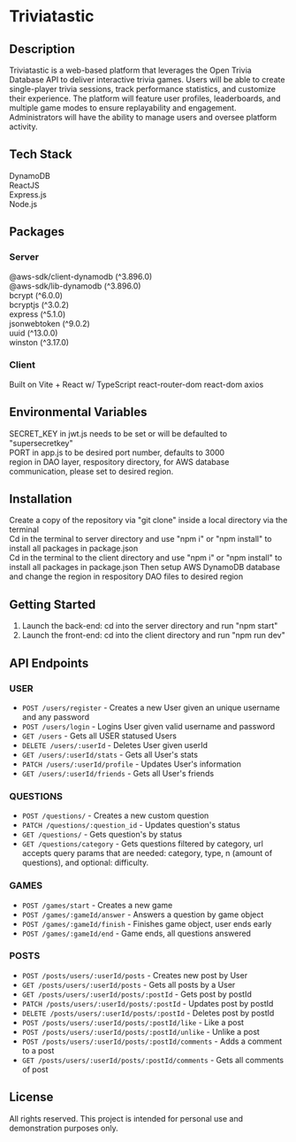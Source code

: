 # Triviatastic

## Description

Triviatastic is a web-based platform that leverages the Open Trivia Database API to deliver interactive trivia games. Users will be able to create single-player trivia sessions, track performance statistics, and customize their experience. The platform will feature user profiles, leaderboards, and multiple game modes to ensure replayability and engagement. Administrators will have the ability to manage users and oversee platform activity.

## Tech Stack

DynamoDB  
ReactJS  
Express.js  
Node.js  

## Packages

### Server

@aws-sdk/client-dynamodb (^3.896.0)  
@aws-sdk/lib-dynamodb (^3.896.0)  
bcrypt (^6.0.0)  
bcryptjs (^3.0.2)  
express (^5.1.0)  
jsonwebtoken (^9.0.2)  
uuid (^13.0.0)  
winston (^3.17.0)  

### Client

Built on Vite + React w/ TypeScript
react-router-dom
react-dom
axios

## Environmental Variables

SECRET_KEY in jwt.js needs to be set or will be defaulted to "supersecretkey"  
PORT in app.js to be desired port number, defaults to 3000  
region in DAO layer, respository directory, for AWS database communication, please set to desired region.  

## Installation

Create a copy of the repository via "git clone" inside a local directory via the terminal  
Cd in the terminal to server directory and use "npm i" or "npm install" to install all packages in package.json  
Cd in the terminal to the client directory and use "npm i" or "npm install" to install all packages in package.json
Then setup AWS DynamoDB database and change the region in respository DAO files to desired region  

## Getting Started

1. Launch the back-end: cd into the server directory and run "npm start"
2. Launch the front-end: cd into the client directory and run "npm run dev"

## API Endpoints

### USER

- `POST /users/register` - Creates a new User given an unique username and any password  
- `POST /users/login` - Logins User given valid username and password  
- `GET /users` - Gets all USER statused Users
- `DELETE /users/:userId` - Deletes User given userId  
- `GET /users/:userId/stats` - Gets all User's stats  
- `PATCH /users/:userId/profile` - Updates User's information  
- `GET /users/:userId/friends` - Gets all User's friends  

### QUESTIONS

- `POST /questions/` - Creates a new custom question  
- `PATCH /questions/:question_id` - Updates question's status  
- `GET /questions/` - Gets question's by status  
- `GET /questions/category` - Gets questions filtered by category, url accepts query params that are needed: category, type, n (amount of questions), and optional: difficulty. 

### GAMES

- `POST /games/start` - Creates a new game  
- `POST /games/:gameId/answer` - Answers a question by game object  
- `POST /games/:gameId/finish` - Finishes game object, user ends early
- `POST /games/:gameId/end` - Game ends, all questions answered  

### POSTS

- `POST /posts/users/:userId/posts` - Creates new post by User  
- `GET /posts/users/:userId/posts` - Gets all posts by a User  
- `GET /posts/users/:userId/posts/:postId` - Gets post by postId  
- `PATCH /posts/users/:userId/posts/:postId` - Updates post by postId  
- `DELETE /posts/users/:userId/posts/:postId` - Deletes post by postId  
- `POST /posts/users/:userId/posts/:postId/like` - Like a post
- `POST /posts/users/:userId/posts/:postId/unlike` - Unlike a post
- `POST /posts/users/:userId/posts/:postId/comments` - Adds a comment to a post
- `GET /posts/users/:userId/posts/:postId/comments` - Gets all comments of post

## License

All rights reserved. This project is intended for personal use and demonstration purposes only.  
